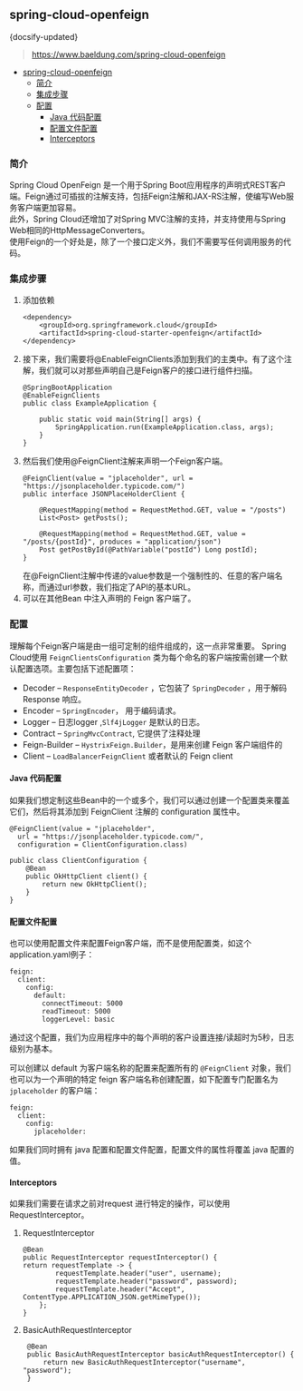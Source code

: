 ## spring-cloud-openfeign
{docsify-updated}
> https://www.baeldung.com/spring-cloud-openfeign

- [spring-cloud-openfeign](#spring-cloud-openfeign)
	- [简介](#简介)
	- [集成步骤](#集成步骤)
	- [配置](#配置)
		- [Java 代码配置](#java-代码配置)
		- [配置文件配置](#配置文件配置)
		- [Interceptors](#interceptors)


### 简介
Spring Cloud OpenFeign 是一个用于Spring Boot应用程序的声明式REST客户端。Feign通过可插拔的注解支持，包括Feign注解和JAX-RS注解，使编写Web服务客户端更加容易。  
此外，Spring Cloud还增加了对Spring MVC注解的支持，并支持使用与Spring Web相同的HttpMessageConverters。  
使用Feign的一个好处是，除了一个接口定义外，我们不需要写任何调用服务的代码。

### 集成步骤
1. 添加依赖
	````
	<dependency>
		<groupId>org.springframework.cloud</groupId>
		<artifactId>spring-cloud-starter-openfeign</artifactId>
	</dependency>
	````
2. 接下来，我们需要将@EnableFeignClients添加到我们的主类中。有了这个注解，我们就可以对那些声明自己是Feign客户的接口进行组件扫描。
	```
	@SpringBootApplication
	@EnableFeignClients
	public class ExampleApplication {

		public static void main(String[] args) {
			SpringApplication.run(ExampleApplication.class, args);
		}
	}
	```
3. 然后我们使用@FeignClient注解来声明一个Feign客户端。
	```
	@FeignClient(value = "jplaceholder", url = "https://jsonplaceholder.typicode.com/")
	public interface JSONPlaceHolderClient {

		@RequestMapping(method = RequestMethod.GET, value = "/posts")
		List<Post> getPosts();

		@RequestMapping(method = RequestMethod.GET, value = "/posts/{postId}", produces = "application/json")
		Post getPostById(@PathVariable("postId") Long postId);
	}
	```
	在@FeignClient注解中传递的value参数是一个强制性的、任意的客户端名称，而通过url参数，我们指定了API的基本URL。
4. 可以在其他Bean 中注入声明的 Feign 客户端了。

### 配置
理解每个Feign客户端是由一组可定制的组件组成的，这一点非常重要。
Spring Cloud使用 `FeignClientsConfiguration` 类为每个命名的客户端按需创建一个默认配置选项。主要包括下述配置项：
+ Decoder – `ResponseEntityDecoder` ，它包装了 `SpringDecoder` ，用于解码 Response 响应。
+ Encoder – `SpringEncoder`， 用于编码请求。
+ Logger – 日志logger ,`Slf4jLogger` 是默认的日志。
+ Contract – `SpringMvcContract`, 它提供了注释处理
+ Feign-Builder – `HystrixFeign.Builder`，是用来创建 Feign 客户端组件的
+ Client – `LoadBalancerFeignClient` 或者默认的 Feign client

#### Java 代码配置
如果我们想定制这些Bean中的一个或多个，我们可以通过创建一个配置类来覆盖它们，然后将其添加到 FeignClient 注解的 configuration 属性中。
```
@FeignClient(value = "jplaceholder",
  url = "https://jsonplaceholder.typicode.com/",
  configuration = ClientConfiguration.class)

public class ClientConfiguration {
    @Bean
    public OkHttpClient client() {
        return new OkHttpClient();
    }
}
```

#### 配置文件配置
也可以使用配置文件来配置Feign客户端，而不是使用配置类，如这个application.yaml例子：
```
feign:
  client:
    config:
      default:
        connectTimeout: 5000
        readTimeout: 5000
        loggerLevel: basic
```
通过这个配置，我们为应用程序中的每个声明的客户设置连接/读超时为5秒，日志级别为基本。

可以创建以 default 为客户端名称的配置来配置所有的 `@FeignClient` 对象，我们也可以为一个声明的特定 feign 客户端名称创建配置，如下配置专门配置名为 `jplaceholder` 的客户端：
```
feign:
  client:
    config:
      jplaceholder:
```
如果我们同时拥有 java 配置和配置文件配置，配置文件的属性将覆盖 java 配置的值。

#### Interceptors
如果我们需要在请求之前对request 进行特定的操作，可以使用 RequestInterceptor。
1. RequestInterceptor
	```
	@Bean
	public RequestInterceptor requestInterceptor() {
	return requestTemplate -> {
			requestTemplate.header("user", username);
			requestTemplate.header("password", password);
			requestTemplate.header("Accept", ContentType.APPLICATION_JSON.getMimeType());
		};
	}
	```
2. BasicAuthRequestInterceptor
   ```
    @Bean
	public BasicAuthRequestInterceptor basicAuthRequestInterceptor() {
		return new BasicAuthRequestInterceptor("username", "password");
	}
   ```



